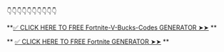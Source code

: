 👇👇👇👇👇👇👇👇👇👇
 
**[✅ CLICK HERE TO FREE Fortnite-V-Bucks-Codes GENERATOR ➤➤](https://dmfarid.com/fortnite/) **


 ** [✅ CLICK HERE TO FREE Fortnite GENERATOR ➤➤](https://dmfarid.com/fortnite/) **